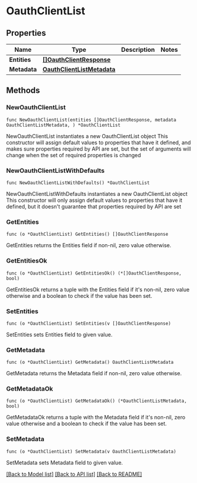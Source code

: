 # OauthClientList

## Properties

Name | Type | Description | Notes
------------ | ------------- | ------------- | -------------
**Entities** | [**[]OauthClientResponse**](OauthClientResponse.md) |  | 
**Metadata** | [**OauthClientListMetadata**](OauthClientListMetadata.md) |  | 

## Methods

### NewOauthClientList

`func NewOauthClientList(entities []OauthClientResponse, metadata OauthClientListMetadata, ) *OauthClientList`

NewOauthClientList instantiates a new OauthClientList object
This constructor will assign default values to properties that have it defined,
and makes sure properties required by API are set, but the set of arguments
will change when the set of required properties is changed

### NewOauthClientListWithDefaults

`func NewOauthClientListWithDefaults() *OauthClientList`

NewOauthClientListWithDefaults instantiates a new OauthClientList object
This constructor will only assign default values to properties that have it defined,
but it doesn't guarantee that properties required by API are set

### GetEntities

`func (o *OauthClientList) GetEntities() []OauthClientResponse`

GetEntities returns the Entities field if non-nil, zero value otherwise.

### GetEntitiesOk

`func (o *OauthClientList) GetEntitiesOk() (*[]OauthClientResponse, bool)`

GetEntitiesOk returns a tuple with the Entities field if it's non-nil, zero value otherwise
and a boolean to check if the value has been set.

### SetEntities

`func (o *OauthClientList) SetEntities(v []OauthClientResponse)`

SetEntities sets Entities field to given value.


### GetMetadata

`func (o *OauthClientList) GetMetadata() OauthClientListMetadata`

GetMetadata returns the Metadata field if non-nil, zero value otherwise.

### GetMetadataOk

`func (o *OauthClientList) GetMetadataOk() (*OauthClientListMetadata, bool)`

GetMetadataOk returns a tuple with the Metadata field if it's non-nil, zero value otherwise
and a boolean to check if the value has been set.

### SetMetadata

`func (o *OauthClientList) SetMetadata(v OauthClientListMetadata)`

SetMetadata sets Metadata field to given value.



[[Back to Model list]](../README.md#documentation-for-models) [[Back to API list]](../README.md#documentation-for-api-endpoints) [[Back to README]](../README.md)


